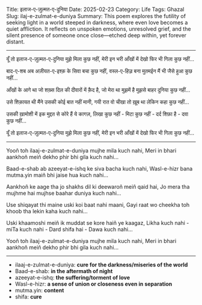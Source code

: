 Title: इलाज-ए-ज़ुल्मत-ए-दुनिया
Date: 2025-02-23
Category: Life
Tags: Ghazal
Slug: ilaj-e-zulmat-e-duniya
Summary: This poem explores the futility of seeking light in a world steeped in darkness, where even love becomes a quiet affliction. It reflects on unspoken emotions, unresolved grief, and the silent presence of someone once close—etched deep within, yet forever distant.

---

यूँ तो इलाज-ए-ज़ुल्मत-ए-दुनिया मुझे मिला कुछ नहीं,
मेरी इन भरी आँखों में देखो फिर भी गिला कुछ नहीं…

बाद-ए-शब अब अज़ीयत-ए-इश्क़ के सिवा बचा कुछ नहीं,
वस्ल-ए-हिज़्र बना मुतमईन मैं भी जैसे हुआ कुछ नहीं…

आँखों के आगे था जो शख़्स दिल की दीवारों में क़ैद है,
जो मेरा था मुझमें है मुझसे बाहर दुनिया कुछ नहीं…

उसे शिक़ायत थी मैंने उसकी कोई बात नहीं मानी,
गयी रात वो चीखा तो ख़ूब था लेकिन कहा कुछ नहीं…

उसकी ख़ामोशी में इक मुद्दत से कोरे हैं ये कागज़,
लिखा कुछ नहीं - मिटा कुछ नहीं - दर्द शिफ़ा है - दवा कुछ नहीं…

यूँ तो इलाज-ए-ज़ुल्मत-ए-दुनिया मुझे मिला कुछ नहीं,
मेरी इन भरी आँखों में देखो फिर भी गिला कुछ नहीं…

---

Yooñ toh ilaaj-e-zulmat-e-duniya mujhe mila kuch nahi,
Meri in bhari aankhoñ meiñ dekho phir bhi gila kuch nahi…

Baad-e-shab ab azeeyat-e-ishq ke siva bacha kuch nahi,
Wasl-e-hizr bana mutma.yin maiñ bhi jaise hua kuch nahi…

Aankhoñ ke aage tha jo shakhs dil ki deewaroñ meiñ qaid hai,
Jo mera tha mujhme hai mujhse baahar duniya kuch nahi…

Use shiqayat thi maine uski koi baat nahi maani, 
Gayi raat wo cheekha toh khoob tha lekin kaha kuch nahi…

Uski khaamoshi meiñ ik muddat se kore haiñ ye kaagaz,
Likha kuch nahi - miTa kuch nahi - Dard shifa hai - Dawa kuch nahi…

Yooñ toh ilaaj-e-zulmat-e-duniya mujhe mila kuch nahi,
Meri in bhari aankhoñ meiñ dekho phir bhi gila kuch nahi…

---

- ilaaj-e-zulmat-e-duniya: **cure for the darkness/miseries of the world**
- Baad-e-shab: **in the aftermath of night**
- azeeyat-e-ishq: **the suffering/torment of love**
- Wasl-e-hizr: **a sense of** **union or closeness even in separation**
- mutma.yin: **content**
- shifa: **cure**

